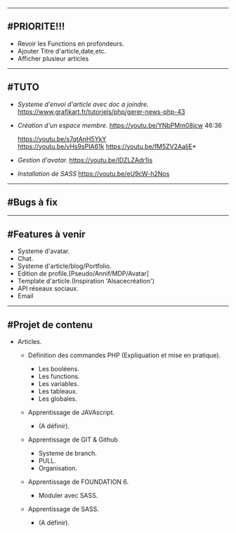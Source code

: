 --------------------------------------------------------------------------------
#PRIORITE!!!    
--------------------------------------------------------------------------------

 - Revoir les Functions en profondeurs.
 - Ajouter Titre d'article,date,etc.
 - Afficher plusieur articles
--------------------------------------------------------------------------------
#TUTO
--------------------------------------------------------------------------------

- *Systeme d'envoi d'article avec doc a joindre.*
    https://www.grafikart.fr/tutoriels/php/gerer-news-php-43

- *Création d'un espace membre.*
    https://youtu.be/YNbPMm08jcw 46:36

    https://youtu.be/s7qtAnH5YkY      
    https://youtu.be/vHs9sPIA61k
    https://youtu.be/fM5ZV2AaIjE*

- *Gestion d'avatar.*
    https://youtu.be/lDZLZAdr1is

- *Installation de SASS*
    https://youtu.be/eU9cW-h2Nos


--------------------------------------------------------------------------------
#Bugs à fix
--------------------------------------------------------------------------------

--------------------------------------------------------------------------------
#Features à venir
--------------------------------------------------------------------------------

- Systeme d'avatar.
- Chat.
- Systeme d'article/blog/Portfolio.
- Edition de profile.[Pseudo/Annif/MDP/Avatar]
- Template d'article.(Inspiration 'Alsacecréation')
- API réseaux sociaux.
- Email

--------------------------------------------------------------------------------
#Projet de contenu
--------------------------------------------------------------------------------

- Articles.

    - Définition des commandes PHP (Expliquation et mise en pratique).
        - Les booléens.
        - Les functions.
        - Les variables.
        - Les tableaux.
        - Les globales.

    - Apprentissage de JAVAscript.
        - (A définir).

    - Apprentissage de GIT & Github
        - Systeme de branch.
        - PULL.
        - Organisation.

    - Apprentissage de FOUNDATION 6.
        - Moduler avec SASS.

    - Apprentissage de SASS.
        - (A définir).
